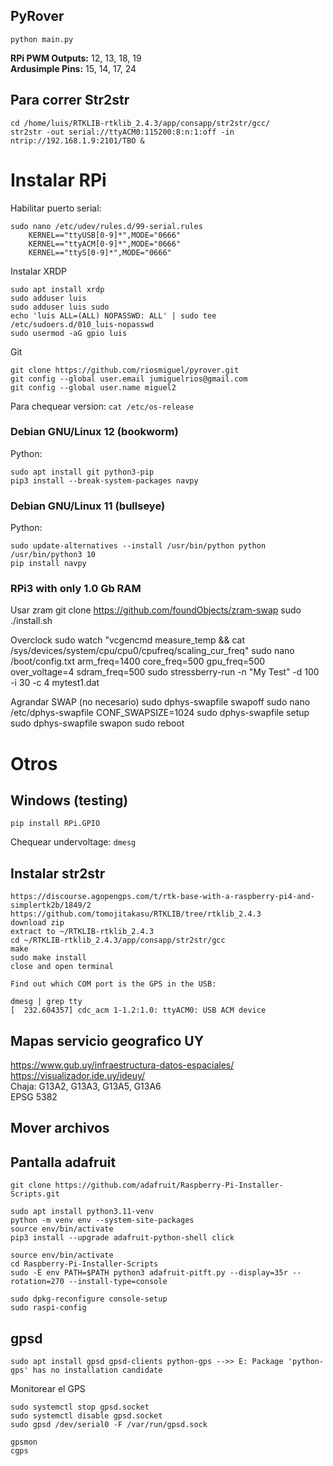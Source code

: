 ## PyRover

    python main.py

**RPi PWM Outputs:** 12, 13, 18, 19  
**Ardusimple Pins:** 15, 14, 17, 24

## Para correr Str2str
    cd /home/luis/RTKLIB-rtklib_2.4.3/app/consapp/str2str/gcc/
    str2str -out serial://ttyACM0:115200:8:n:1:off -in ntrip://192.168.1.9:2101/TBO &

# Instalar RPi 

Habilitar puerto serial:

    sudo nano /etc/udev/rules.d/99-serial.rules
        KERNEL=="ttyUSB[0-9]*",MODE="0666"
        KERNEL=="ttyACM[0-9]*",MODE="0666"
        KERNEL=="ttyS[0-9]*",MODE="0666"


Instalar XRDP

    sudo apt install xrdp
    sudo adduser luis
    sudo adduser luis sudo
    echo 'luis ALL=(ALL) NOPASSWD: ALL' | sudo tee /etc/sudoers.d/010_luis-nopasswd
    sudo usermod -aG gpio luis

Git  

    git clone https://github.com/riosmiguel/pyrover.git
    git config --global user.email jumiguelrios@gmail.com
    git config --global user.name miguel2

Para chequear version: `cat /etc/os-release`

### Debian GNU/Linux 12 (bookworm)

Python:

    sudo apt install git python3-pip
    pip3 install --break-system-packages navpy

### Debian GNU/Linux 11 (bullseye)

Python:

    sudo update-alternatives --install /usr/bin/python python /usr/bin/python3 10
    pip install navpy

### RPi3 with only 1.0 Gb RAM

Usar zram
    git clone https://github.com/foundObjects/zram-swap
    sudo ./install.sh

Overclock
    sudo watch "vcgencmd measure_temp && cat /sys/devices/system/cpu/cpu0/cpufreq/scaling_cur_freq"
    sudo nano /boot/config.txt
        arm_freq=1400
        core_freq=500
        gpu_freq=500
        over_voltage=4
        sdram_freq=500
    sudo stressberry-run -n "My Test" -d 100 -i 30 -c 4 mytest1.dat


Agrandar SWAP (no necesario)
    sudo dphys-swapfile swapoff
    sudo nano /etc/dphys-swapfile
        CONF_SWAPSIZE=1024
    sudo dphys-swapfile setup
    sudo dphys-swapfile swapon
    sudo reboot



# Otros 

## Windows (testing)
    
    pip install RPi.GPIO

Chequear undervoltage: `dmesg`

## Instalar str2str

    https://discourse.agopengps.com/t/rtk-base-with-a-raspberry-pi4-and-simplertk2b/1849/2
    https://github.com/tomojitakasu/RTKLIB/tree/rtklib_2.4.3
    download zip
    extract to ~/RTKLIB-rtklib_2.4.3
    cd ~/RTKLIB-rtklib_2.4.3/app/consapp/str2str/gcc
    make
    sudo make install
    close and open terminal

    Find out which COM port is the GPS in the USB:

    dmesg | grep tty
    [  232.604357] cdc_acm 1-1.2:1.0: ttyACM0: USB ACM device


## Mapas servicio geografico UY

https://www.gub.uy/infraestructura-datos-espaciales/  
https://visualizador.ide.uy/ideuy/  
Chaja: G13A2, G13A3, G13A5, G13A6  
EPSG 5382

## Mover archivos



## Pantalla adafruit

    git clone https://github.com/adafruit/Raspberry-Pi-Installer-Scripts.git

    sudo apt install python3.11-venv
    python -m venv env --system-site-packages
    source env/bin/activate
    pip3 install --upgrade adafruit-python-shell click

    source env/bin/activate
    cd Raspberry-Pi-Installer-Scripts
    sudo -E env PATH=$PATH python3 adafruit-pitft.py --display=35r --rotation=270 --install-type=console

    sudo dpkg-reconfigure console-setup
    sudo raspi-config

## gpsd 


    sudo apt install gpsd gpsd-clients python-gps -->> E: Package 'python-gps' has no installation candidate

Monitorear el GPS

    sudo systemctl stop gpsd.socket
    sudo systemctl disable gpsd.socket
    sudo gpsd /dev/serial0 -F /var/run/gpsd.sock

    gpsmon
    cgps

